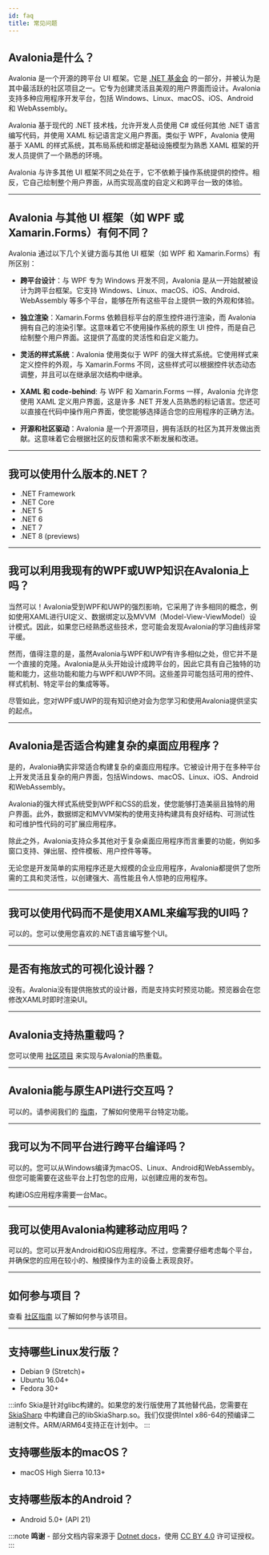 ```yaml
---
id: faq
title: 常见问题
---
```


## Avalonia是什么？
Avalonia 是一个开源的跨平台 UI 框架。它是 [.NET 基金会](https://dotnetfoundation.org/) 的一部分，并被认为是其中最活跃的社区项目之一。它专为创建灵活且美观的用户界面而设计。Avalonia 支持多种应用程序开发平台，包括 Windows、Linux、macOS、iOS、Android 和 WebAssembly。

Avalonia 基于现代的 .NET 技术栈，允许开发人员使用 C# 或任何其他 .NET 语言编写代码，并使用 XAML 标记语言定义用户界面。类似于 WPF，Avalonia 使用基于 XAML 的样式系统，其布局系统和绑定基础设施模型为熟悉 XAML 框架的开发人员提供了一个熟悉的环境。

Avalonia 与许多其他 UI 框架不同之处在于，它不依赖于操作系统提供的控件。相反，它自己绘制整个用户界面，从而实现高度的自定义和跨平台一致的体验。

---

## Avalonia 与其他 UI 框架（如 WPF 或 Xamarin.Forms）有何不同？
Avalonia 通过以下几个关键方面与其他 UI 框架（如 WPF 和 Xamarin.Forms）有所区别：

* **跨平台设计**：与 WPF 专为 Windows 开发不同，Avalonia 是从一开始就被设计为跨平台框架。它支持 Windows、Linux、macOS、iOS、Android、WebAssembly 等多个平台，能够在所有这些平台上提供一致的外观和体验。

* **独立渲染**：Xamarin.Forms 依赖目标平台的原生控件进行渲染，而 Avalonia 拥有自己的渲染引擎。这意味着它不使用操作系统的原生 UI 控件，而是自己绘制整个用户界面。这提供了高度的灵活性和自定义能力。

* **灵活的样式系统**：Avalonia 使用类似于 WPF 的强大样式系统。它使用样式来定义控件的外观，与 Xamarin.Forms 不同，这些样式可以根据控件状态动态调整，并且可以在继承层次结构中继承。

* **XAML 和 code-behind**: 与 WPF 和 Xamarin.Forms 一样，Avalonia 允许您使用 XAML 定义用户界面，这是许多 .NET 开发人员熟悉的标记语言。您还可以直接在代码中操作用户界面，使您能够选择适合您的应用程序的正确方法。

* **开源和社区驱动**：Avalonia 是一个开源项目，拥有活跃的社区为其开发做出贡献。这意味着它会根据社区的反馈和需求不断发展和改进。

---

## 我可以使用什么版本的.NET？

* .NET Framework 
* .NET Core
* .NET 5
* .NET 6
* .NET 7
* .NET 8 (previews)

---

## 我可以利用我现有的WPF或UWP知识在Avalonia上吗？
当然可以！Avalonia受到WPF和UWP的强烈影响，它采用了许多相同的概念，例如使用XAML进行UI定义、数据绑定以及MVVM（Model-View-ViewModel）设计模式。因此，如果您已经熟悉这些技术，您可能会发现Avalonia的学习曲线非常平缓。

然而，值得注意的是，虽然Avalonia与WPF和UWP有许多相似之处，但它并不是一个直接的克隆。Avalonia是从头开始设计成跨平台的，因此它具有自己独特的功能和能力，这些功能和能力与WPF和UWP不同。这些差异可能包括可用的控件、样式机制、特定平台的集成等等。

尽管如此，您对WPF或UWP的现有知识绝对会为您学习和使用Avalonia提供坚实的起点。

---

## Avalonia是否适合构建复杂的桌面应用程序？
是的，Avalonia确实非常适合构建复杂的桌面应用程序。它被设计用于在多种平台上开发灵活且复杂的用户界面，包括Windows、macOS、Linux、iOS、Android和WebAssembly。

Avalonia的强大样式系统受到WPF和CSS的启发，使您能够打造美丽且独特的用户界面。此外，数据绑定和MVVM架构的使用支持构建具有良好结构、可测试性和可维护性代码的可扩展应用程序。

除此之外，Avalonia支持众多其他对于复杂桌面应用程序而言重要的功能，例如多窗口支持、弹出层、控件模板、用户控件等等。

无论您是开发简单的实用程序还是大规模的企业应用程序，Avalonia都提供了您所需的工具和灵活性，以创建强大、高性能且令人惊艳的应用程序。

---

## 我可以使用代码而不是使用XAML来编写我的UI吗？

可以的。您可以使用您喜欢的.NET语言编写整个UI。

---

## 是否有拖放式的可视化设计器？

没有。Avalonia没有提供拖放式的设计器，而是支持实时预览功能。预览器会在您修改XAML时即时渲染UI。

---

## Avalonia支持热重载吗？

您可以使用 [社区项目](https://github.com/AvaloniaCommunity/Live.Avalonia) 来实现与Avalonia的热重载。

---

## Avalonia能与原生API进行交互吗？

可以的。请参阅我们的 [指南](guides/building-cross-platform-applications/dealing-with-platforms#platform-abstraction)，了解如何使用平台特定功能。

---

## 我可以为不同平台进行跨平台编译吗？

可以的。您可以从Windows编译为macOS、Linux、Android和WebAssembly。但您可能需要在这些平台上打包您的应用，以创建应用的发布包。

构建iOS应用程序需要一台Mac。

---

## 我可以使用Avalonia构建移动应用吗？

可以的。您可以开发Android和iOS应用程序。不过，您需要仔细考虑每个平台，并确保您的应用在较小的、触摸操作为主的设备上表现良好。

---


## 如何参与项目？

查看 [社区指南](community.md) 以了解如何参与该项目。

---

## 支持哪些Linux发行版？

* Debian 9 (Stretch)+
* Ubuntu 16.04+
* Fedora 30+

:::info
Skia是针对glibc构建的。如果您的发行版使用了其他替代品，您需要在 [SkiaSharp](https://github.com/mono/SkiaSharp) 中构建自己的libSkiaSharp.so。我们仅提供Intel x86-64的预编译二进制文件。ARM/ARM64支持正在计划中。
:::

## 支持哪些版本的macOS？

* macOS High Sierra 10.13+

## 支持哪些版本的Android？

* Android 5.0+ (API 21)

:::note
**鸣谢** - 部分文档内容来源于 [Dotnet docs](https://github.com/dotnet/docs/)，使用 [CC BY 4.0](https://creativecommons.org/licenses/by/4.0/) 许可证授权。
:::
